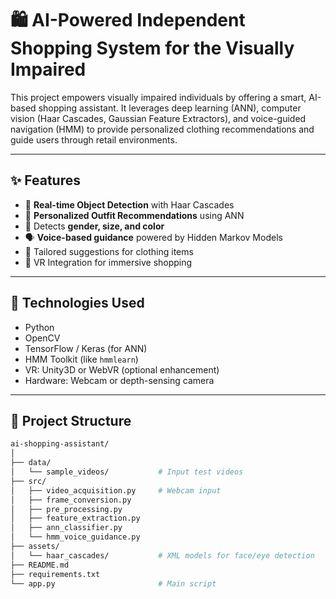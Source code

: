 # 🛍️ AI-Powered Independent Shopping System for the Visually Impaired

This project empowers visually impaired individuals by offering a smart, AI-based shopping assistant. It leverages deep learning (ANN), computer vision (Haar Cascades, Gaussian Feature Extractors), and voice-guided navigation (HMM) to provide personalized clothing recommendations and guide users through retail environments.

---

## ✨ Features
- 🎯 **Real-time Object Detection** with Haar Cascades
- 🧠 **Personalized Outfit Recommendations** using ANN
- 🌈 Detects **gender, size, and color**
- 🗣️ **Voice-based guidance** powered by Hidden Markov Models
- 👕 Tailored suggestions for clothing items
- 🧭 VR Integration for immersive shopping

---

## 🧪 Technologies Used
- Python
- OpenCV
- TensorFlow / Keras (for ANN)
- HMM Toolkit (like `hmmlearn`)
- VR: Unity3D or WebVR (optional enhancement)
- Hardware: Webcam or depth-sensing camera

---

## 📂 Project Structure
```bash
ai-shopping-assistant/
│
├── data/
│   └── sample_videos/           # Input test videos
├── src/
│   ├── video_acquisition.py     # Webcam input
│   ├── frame_conversion.py
│   ├── pre_processing.py
│   ├── feature_extraction.py
│   ├── ann_classifier.py
│   └── hmm_voice_guidance.py
├── assets/
│   └── haar_cascades/           # XML models for face/eye detection
├── README.md
├── requirements.txt
└── app.py                       # Main script
